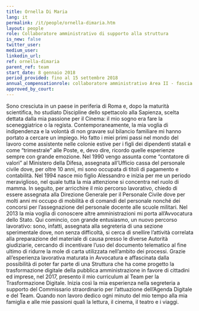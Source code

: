 ```yaml
---
title: Ornella Di Maria
lang: it
permalink: /it/people/ornella-dimaria.htm 
layout: people
role: Collaboratore amministrativo di supporto alla struttura
is_new: false
twitter_user: 
medium_user: 
linkedin_url:
ref: ornella-dimaria
parent_ref: team
start_date: 8 gennaio 2018
period_provided: fino al 15 settembre 2018
annual_compensationrole: collaboratore amministrativo Area II - fascia economica F3 
approved_by_court: 
---
```

Sono cresciuta in un paese in periferia di Roma e, dopo la maturità scientifica, ho studiato Discipline dello spettacolo alla Sapienza, scelta dettata dalla mia passione per il Cinema: il mio sogno era fare la sceneggiatrice o la regista.
Contemporaneamente, la mia voglia di indipendenza e la volontà di non gravare sul bilancio familiare mi hanno portato a cercare un impiego. Ho fatto i miei primi passi nel mondo del lavoro come assistente nelle colonie estive per i figli dei dipendenti statali e come “trimestrale” alle Poste, e, devo dire, ricordo quelle esperienze sempre con grande emozione. Nel 1990 vengo assunta come “contatore di valori” al Ministero della Difesa, assegnata all’Ufficio cassa del personale civile dove, per oltre 10 anni, mi sono occupata di titoli di pagamento e contabilità.
Nel 1994 nasce mio figlio Alessandro e inizia per me un periodo meraviglioso, nel quale tutta la mia attenzione si concentra nel ruolo di mamma.  In seguito, per arricchire il mio percorso lavorativo, chiedo di essere assegnata alla Direzione Generale per il Personale Civile dove per molti anni mi occupo di mobilità e di comandi del personale nonché dei concorsi per l’assegnazione del personale docente alle scuole militari.
Nel 2013 la mia voglia di conoscere altre amministrazioni mi porta all’Avvocatura dello Stato. Qui comincio, con grande entusiasmo, un nuovo percorso lavorativo: sono, infatti, assegnata alla segreteria di una sezione sperimentale dove, non senza difficoltà, si cerca di snellire l’attività correlata alla preparazione del materiale di causa presso le diverse Autorità giudiziarie, cercando di incentivare l’uso del documento telematico al fine ultimo di ridurre la mole di carta utilizzata nell’ambito dei processi.
Grazie all’esperienza lavorativa maturata in Avvocatura e affascinata dalla possibilità di poter far parte di una Struttura che ha come progetto la trasformazione digitale della pubblica amministrazione in favore di cittadini ed imprese,  nel 2017, presento il mio curriculum al Team per la Trasformazione Digitale.
Inizia così la mia esperienza nella segreteria a supporto del Commissario straordinario per l’attuazione dell’Agenda Digitale e del Team.
Quando non lavoro dedico ogni minuto del mio tempo alla mia famiglia e alle mie passioni quali la lettura, il cinema, il teatro e i viaggi.
